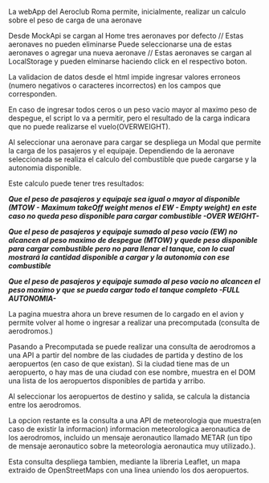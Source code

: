 La webApp del Aeroclub Roma permite, inicialmente, realizar un calculo sobre el peso de carga de una aeronave

Desde MockApi se cargan al Home tres aeronaves por defecto // Estas aeronaves no pueden eliminarse
Puede seleccionarse una de estas aeronaves o agregar una nueva aeronave // Estas aeronaves se cargan al LocalStorage y pueden elminarse haciendo click en el respectivo boton. 

La validacion de datos desde el html impide ingresar valores erroneos (numero negativos o caracteres incorrectos) en los campos
que corresponden. 

En caso de ingresar todos ceros o un peso vacio mayor al maximo peso de despegue, el script lo va a permitir, pero el resultado de la carga indicara que no puede realizarse el vuelo(OVERWEIGHT).

Al seleccionar una aeronave para cargar se despliega un Modal que permite la carga de los pasajeros y el equipaje.
Dependiendo de la aeronave seleccionada se realiza el calculo del combustible que puede cargarse y la autonomia disponible.

  Este calculo puede tener tres resultados: 
  
  ***Que el peso de pasajeros y equipaje sea igual o mayor al disponible (MTOW - Maximum takeOff weight menos el EW - Empty weight) en este caso no queda peso disponible para 
  cargar combustible -OVER WEIGHT-***
  
  ***Que el peso de pasajeros y equipaje sumado al peso vacio (EW) no alcancen al peso maximo de despegue (MTOW) y quede peso disponible para cargar combustible pero no para 
  llenar el tanque, con lo cual mostrará la cantidad disponible a cargar y la autonomia con ese combustible***
  
  ***Que el peso de pasajeros y equipaje sumado al peso vacio no alcancen el peso maximo y que se pueda cargar todo el tanque completo -FULL AUTONOMIA-***
  
La pagina muestra ahora un breve resumen de lo cargado en el avion y permite volver al home o ingresar a realizar una precomputada (consulta de aerodromos.)

Pasando a Precomputada se puede realizar una consulta de aerodromos a una API a partir del nombre de las ciudades de partida y destino de los aeropuertos (en caso de que existan). Si la ciudad tiene mas de un aeropuerto, o hay mas de una ciudad con ese nombre, muestra en el DOM una lista de los aeropuertos disponibles de partida y arribo.

Al seleccionar los aeropuertos de destino y salida, se calcula la distancia entre los aerodromos.

La opcion restante es la consulta a una API de meteorologia que muestra(en caso de existir la informacion) informacion meteorologica aeronautica de los aerodromos, incluido un mensaje aeronautico llamado METAR (un tipo de mensaje aeronautico sobre la meteorologia aeronautica muy utilizado.).

Esta consulta despliega tambien, mediante la libreria Leaflet, un mapa extraido de OpenStreetMaps con una linea uniendo los dos aeropuertos.
   